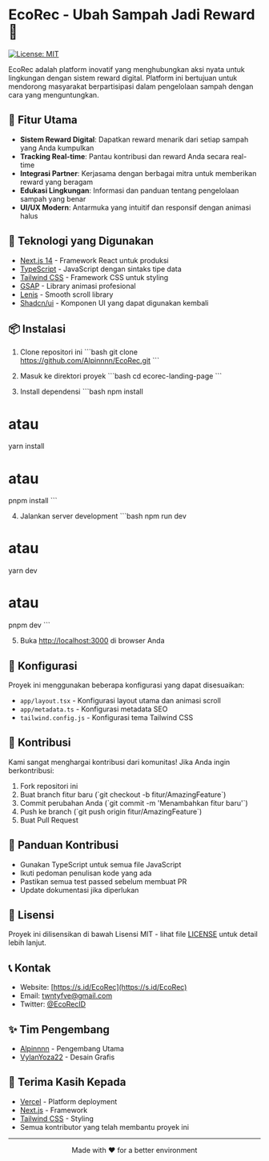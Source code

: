 # EcoRec - Ubah Sampah Jadi Reward 🌱

[![License: MIT](https://img.shields.io/badge/License-MIT-green.svg)](https://opensource.org/licenses/MIT)

EcoRec adalah platform inovatif yang menghubungkan aksi nyata untuk lingkungan dengan sistem reward digital. Platform ini bertujuan untuk mendorong masyarakat berpartisipasi dalam pengelolaan sampah dengan cara yang menguntungkan.

## 🎯 Fitur Utama

- **Sistem Reward Digital**: Dapatkan reward menarik dari setiap sampah yang Anda kumpulkan
- **Tracking Real-time**: Pantau kontribusi dan reward Anda secara real-time
- **Integrasi Partner**: Kerjasama dengan berbagai mitra untuk memberikan reward yang beragam
- **Edukasi Lingkungan**: Informasi dan panduan tentang pengelolaan sampah yang benar
- **UI/UX Modern**: Antarmuka yang intuitif dan responsif dengan animasi halus

## 🚀 Teknologi yang Digunakan

- [Next.js 14](https://nextjs.org/) - Framework React untuk produksi
- [TypeScript](https://www.typescriptlang.org/) - JavaScript dengan sintaks tipe data
- [Tailwind CSS](https://tailwindcss.com/) - Framework CSS untuk styling
- [GSAP](https://greensock.com/gsap/) - Library animasi profesional
- [Lenis](https://github.com/studio-freight/lenis) - Smooth scroll library
- [Shadcn/ui](https://ui.shadcn.com/) - Komponen UI yang dapat digunakan kembali

## 📦 Instalasi

1. Clone repositori ini
\`\`\`bash
git clone https://github.com/Alpinnnn/EcoRec.git
\`\`\`

2. Masuk ke direktori proyek
\`\`\`bash
cd ecorec-landing-page
\`\`\`

3. Install dependensi
\`\`\`bash
npm install
# atau
yarn install
# atau
pnpm install
\`\`\`

4. Jalankan server development
\`\`\`bash
npm run dev
# atau
yarn dev
# atau
pnpm dev
\`\`\`

5. Buka [http://localhost:3000](http://localhost:3000) di browser Anda

## 🔧 Konfigurasi

Proyek ini menggunakan beberapa konfigurasi yang dapat disesuaikan:

- `app/layout.tsx` - Konfigurasi layout utama dan animasi scroll
- `app/metadata.ts` - Konfigurasi metadata SEO
- `tailwind.config.js` - Konfigurasi tema Tailwind CSS

## 🤝 Kontribusi

Kami sangat menghargai kontribusi dari komunitas! Jika Anda ingin berkontribusi:

1. Fork repositori ini
2. Buat branch fitur baru (\`git checkout -b fitur/AmazingFeature\`)
3. Commit perubahan Anda (\`git commit -m 'Menambahkan fitur baru'\`)
4. Push ke branch (\`git push origin fitur/AmazingFeature\`)
5. Buat Pull Request

## 📝 Panduan Kontribusi

- Gunakan TypeScript untuk semua file JavaScript
- Ikuti pedoman penulisan kode yang ada
- Pastikan semua test passed sebelum membuat PR
- Update dokumentasi jika diperlukan

## 📄 Lisensi

Proyek ini dilisensikan di bawah Lisensi MIT - lihat file [LICENSE](LICENSE) untuk detail lebih lanjut.

## 📞 Kontak

- Website: [https://s.id/EcoRec](https://s.id/EcoRec)
- Email: [twntyfve@gmail.com](mailto:twntyfve@gmail.com)
- Twitter: [@EcoRecID](https://twitter.com/EcoRecID)

## ✨ Tim Pengembang

- [Alpinnnn](https://github.com/Alpinnnn) - Pengembang Utama
- [VylanYoza22](https://github.com/VylanYoza22) - Desain Grafis

## 🙏 Terima Kasih Kepada

- [Vercel](https://vercel.com) - Platform deployment
- [Next.js](https://nextjs.org) - Framework
- [Tailwind CSS](https://tailwindcss.com) - Styling
- Semua kontributor yang telah membantu proyek ini

---

<p align="center">Made with ❤️ for a better environment</p> 
